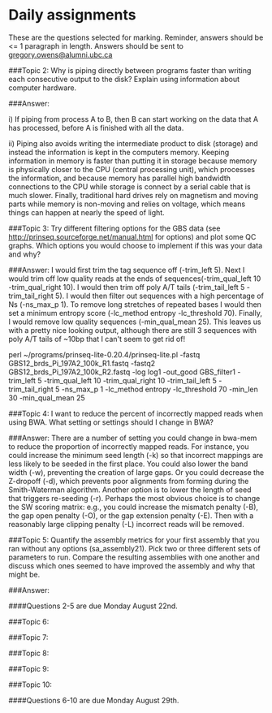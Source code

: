 # Daily assignments
These are the questions selected for marking. Reminder, answers should be <= 1 paragraph in length. 
Answers should be sent to gregory.owens@alumni.ubc.ca

###Topic 2:
Why is piping directly between programs faster than writing each consecutive output to the disk? Explain using information about computer hardware.

###Answer:

i) If piping from process A to B, then B can start working on the data that A has processed, before A is finished with all the data.

ii) Piping also avoids writing the intermediate product to disk (storage) and instead the information is kept in the computers memory. Keeping information in memory is faster than putting it in storage because memory is physically closer to the CPU (central processing unit), which processes the information, and because memory has parallel high bandwidth connections to the CPU while storage is connect by a serial cable that is much slower. Finally, traditional hard drives rely on magnetism and moving parts while memory is non-moving and relies on voltage, which means things can happen at nearly the speed of light.    

###Topic 3:
Try different filtering options for the GBS data (see http://prinseq.sourceforge.net/manual.html for options) and plot some QC graphs. Which options you would choose to implement if this was your data and why?

###Answer:
I would first trim the tag sequence off (-trim_left 5). Next I would trim off low quality reads at the ends of sequences(-trim_qual_left 10 -trim_qual_right 10). I would then trim off poly A/T tails (-trim_tail_left 5 -trim_tail_right 5). I would then filter out sequences with a high percentage of Ns (-ns_max_p 1). To remove long stretches of repeated bases I would then set a minimum entropy score (-lc_method entropy -lc_threshold 70). Finally, I would remove low quality sequences (-min_qual_mean 25). This leaves us with a pretty nice looking output, although there are still 3 sequences with poly A/T tails of ~10bp that I can't seem to get rid of!

perl ~/programs/prinseq-lite-0.20.4/prinseq-lite.pl -fastq GBS12_brds_Pi_197A2_100k_R1.fastq -fastq2 GBS12_brds_Pi_197A2_100k_R2.fastq -log log1 -out_good GBS_filter1 -trim_left 5 -trim_qual_left 10 -trim_qual_right 10 -trim_tail_left 5 -trim_tail_right 5 -ns_max_p 1 -lc_method entropy -lc_threshold 70 -min_len 30 -min_qual_mean 25

###Topic 4:
I want to reduce the percent of incorrectly mapped reads when using BWA. What setting or settings should I change in BWA?

###Answer:
There are a number of setting you could change in bwa-mem to reduce the proportion of incorrectly mapped reads. For instance, you could increase the minimum seed length (-k) so that incorrect mappings are less likely to be seeded in the first place. You could also lower the band width (-w), preventing the creation of large gaps. Or you could decrease the Z-dropoff (-d), which prevents poor alignments from forming during the Smith-Waterman algorithm. Another option is to lower the length of seed that triggers re-seeding (-r). Perhaps the most obvious choice is to change the SW scoring matrix: e.g., you could increase the mismatch penalty (-B), the gap open penalty (-O), or the gap extension penalty (-E). Then with a reasonably large clipping penalty (-L) incorrect reads will be removed. 

###Topic 5:
Quantify the assembly metrics for your first assembly that you ran without any options (sa_assembly21). Pick two or three different sets of parameters to run. Compare the resulting assemblies with one another and discuss which ones seemed to have improved the assembly and why that might be.

###Answer:

####Questions 2-5 are due Monday August 22nd.

###Topic 6:

###Topic 7:

###Topic 8:

###Topic 9:

###Topic 10:

####Questions 6-10 are due Monday August 29th.
